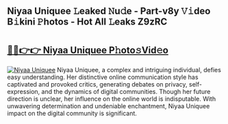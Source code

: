 ## Niyaa Uniquee 𝙻eaked 𝙽u𝚍e - Part-v8y 𝚅𝚒deo B𝚒kini 𝙿hotos - Hot All 𝙻eaks Z9zRC

# <h2><a href="http://ld48oo1.urlbe.top/?page=Niyaa+Uniquee">🔗🔗👉👉 Niyaa Uniquee P𝚑oto𝚜Vid𝚎o</a></h2>

[![Niyaa Uniquee](https://i.imgur.com/eBuTRDB.gif)](http://ld48oo1.urlbe.top/?page=Niyaa+Uniquee)
Niyaa Uniquee, a complex and intriguing individual, defies easy understanding. Her distinctive online communication style has captivated and provoked critics, generating debates on privacy, self-expression, and the dynamics of digital communities. Though her future direction is unclear, her influence on the online world is indisputable. With unwavering determination and undeniable enchantment, Niyaa Uniquee impact on the digital community is significant.
